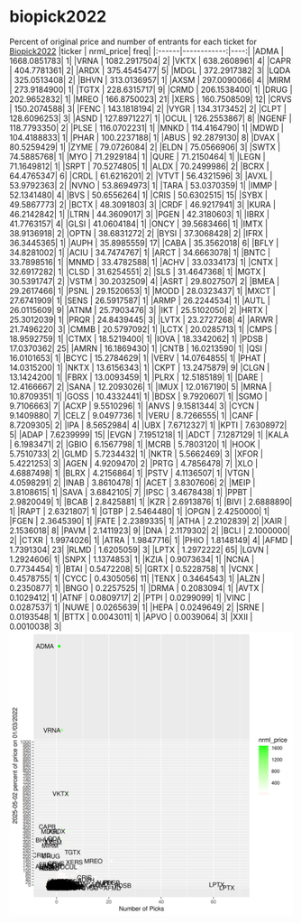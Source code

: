 # biopick2022
Percent of original price and number of entrants for each ticket for [Biopick2022](https://twitter.com/hashtag/Biopick2022)
|ticker |   nrml_price| freq|
|:------|------------:|----:|
|ADMA   | 1668.0851783|    1|
|VRNA   | 1082.2917504|    2|
|VKTX   |  638.2608961|    4|
|CAPR   |  404.7781361|    2|
|ARDX   |  375.4545477|    5|
|MDGL   |  372.2917382|    3|
|LQDA   |  325.0513408|    2|
|BHVN   |  313.0136957|    1|
|AXSM   |  297.0090066|    4|
|MIRM   |  273.9184900|    1|
|TGTX   |  228.6315717|    9|
|CRMD   |  206.1538400|    1|
|DRUG   |  202.9652832|    1|
|MREO   |  166.8750023|   21|
|XERS   |  160.7508509|   12|
|CRVS   |  150.2074588|    3|
|FENC   |  143.1818194|    2|
|VYGR   |  134.3173452|    2|
|CLPT   |  128.6096253|    3|
|ASND   |  127.8971227|    1|
|OCUL   |  126.2553867|    8|
|NGENF  |  118.7793350|    2|
|PLSE   |  116.0702231|    1|
|MNKD   |  114.4164790|    1|
|MDWD   |  104.4188833|    1|
|PHAR   |  100.2237188|    1|
|ABUS   |   92.2879130|    8|
|DVAX   |   80.5259429|    1|
|ZYME   |   79.0726084|    2|
|ELDN   |   75.0566906|    3|
|SWTX   |   74.5885768|    1|
|MYO    |   71.2929184|    1|
|QURE   |   71.2150464|    1|
|LEGN   |   71.1649812|    1|
|SRPT   |   70.5274805|    1|
|ALDX   |   70.2499986|    2|
|BCRX   |   64.4765347|    6|
|CRDL   |   61.6216201|    2|
|VTVT   |   56.4321596|    3|
|AVXL   |   53.9792363|    2|
|NVNO   |   53.8694973|    1|
|TARA   |   53.0370359|    1|
|IMMP   |   52.1341480|    4|
|BVS    |   50.6556264|    1|
|CRIS   |   50.6302515|   15|
|SYBX   |   49.5867773|    2|
|BCTX   |   48.3091803|    3|
|CRDF   |   46.9217941|    3|
|KURA   |   46.2142842|    1|
|LTRN   |   44.3609017|    3|
|PGEN   |   42.3180603|    1|
|IBRX   |   41.7763157|    4|
|GLSI   |   41.0604184|    1|
|ONCY   |   39.5683466|    1|
|IMTX   |   38.9136918|    2|
|OPTN   |   38.6831272|    2|
|BYSI   |   37.3068428|    2|
|IFRX   |   36.3445365|    1|
|AUPH   |   35.8985559|   17|
|CABA   |   35.3562018|    6|
|BFLY   |   34.8281002|    1|
|ACIU   |   34.7474767|    1|
|ARCT   |   34.6663078|    1|
|BNTC   |   33.7898516|    1|
|MNMD   |   33.4782588|    1|
|ACHV   |   33.0334173|    1|
|CNTX   |   32.6917282|    1|
|CLSD   |   31.6254551|    2|
|SLS    |   31.4647368|    1|
|MGTX   |   30.5391747|    2|
|VSTM   |   30.2032509|    4|
|ASRT   |   29.8027507|    2|
|BMEA   |   29.2617466|    1|
|PSNL   |   29.1520653|    1|
|MODD   |   28.0323437|    1|
|MXCT   |   27.6741909|    1|
|SENS   |   26.5917587|    1|
|ARMP   |   26.2244534|    1|
|AUTL   |   26.0115609|    9|
|ATNM   |   25.7903476|    3|
|IKT    |   25.5102050|    2|
|HRTX   |   25.3012039|    1|
|PRQR   |   24.8439445|    3|
|LVTX   |   23.2727268|    4|
|ARWR   |   21.7496220|    3|
|CMMB   |   20.5797092|    1|
|LCTX   |   20.0285713|    1|
|CMPS   |   18.9592759|    1|
|CTMX   |   18.5219400|    1|
|IOVA   |   18.3342062|    1|
|PDSB   |   17.0370362|   25|
|AMRN   |   16.1869430|    1|
|CNTB   |   16.0213590|    1|
|QSI    |   16.0101653|    1|
|BCYC   |   15.2784629|    1|
|VERV   |   14.0764855|    1|
|PHAT   |   14.0315200|    1|
|NKTX   |   13.6156343|    1|
|CKPT   |   13.2475879|    9|
|CLGN   |   13.1424200|    1|
|FBRX   |   13.0093459|    1|
|PLRX   |   12.5185189|    1|
|DARE   |   12.4166667|    2|
|SANA   |   12.2093026|    1|
|IMUX   |   12.0167190|    5|
|MRNA   |   10.8709351|    1|
|GOSS   |   10.4332441|    1|
|BDSX   |    9.7920607|    1|
|SGMO   |    9.7106663|    7|
|ACXP   |    9.5510296|    1|
|ANVS   |    9.1581344|    3|
|CYCN   |    9.1409880|    7|
|CELZ   |    9.0497736|    1|
|VERU   |    8.7266555|    1|
|CANF   |    8.7209305|    2|
|IPA    |    8.5652984|    4|
|UBX    |    7.6712327|    1|
|KPTI   |    7.6308972|    5|
|ADAP   |    7.6239999|   15|
|EVGN   |    7.1951218|    1|
|ADCT   |    7.1287129|    1|
|KALA   |    6.1983471|    2|
|GBIO   |    6.1567798|    1|
|MCRB   |    5.7803120|    1|
|HOOK   |    5.7510733|    2|
|GLMD   |    5.7234432|    1|
|NKTR   |    5.5662469|    3|
|XFOR   |    5.4221253|    3|
|AGEN   |    4.9209470|    2|
|PRTG   |    4.7856478|    7|
|XLO    |    4.6887498|    1|
|BLRX   |    4.2156864|    1|
|PSTV   |    4.1136507|    1|
|VTGN   |    4.0598291|    2|
|INAB   |    3.8610478|    1|
|ACET   |    3.8307606|    2|
|MEIP   |    3.8108615|    1|
|SAVA   |    3.6842105|    7|
|IPSC   |    3.4678438|    1|
|PPBT   |    2.9820049|    1|
|BCAB   |    2.8425881|    1|
|KZR    |    2.6913876|    1|
|BIVI   |    2.6888890|    1|
|RAPT   |    2.6321807|    1|
|GTBP   |    2.5464480|    1|
|OPGN   |    2.4250000|    1|
|FGEN   |    2.3645390|    1|
|FATE   |    2.2389335|    1|
|ATHA   |    2.2102839|    2|
|XAIR   |    2.1536018|    8|
|PAVM   |    2.1411923|    9|
|DNA    |    2.1179302|    2|
|BCLI   |    2.1000000|    2|
|CTXR   |    1.9974026|    1|
|ATRA   |    1.9847716|    1|
|PHIO   |    1.8148149|    4|
|AFMD   |    1.7391304|   23|
|RLMD   |    1.6205059|    3|
|LPTX   |    1.2972222|   65|
|LGVN   |    1.2924606|    1|
|SNPX   |    1.1374853|    1|
|KZIA   |    0.9073634|    1|
|NCNA   |    0.7734454|    1|
|BTAI   |    0.5472208|    5|
|GRTX   |    0.5228758|    1|
|VCNX   |    0.4578755|    1|
|CYCC   |    0.4305056|   11|
|TENX   |    0.3464543|    1|
|ALZN   |    0.2350877|    1|
|BNGO   |    0.2257525|    1|
|DRMA   |    0.2083094|    1|
|AVTX   |    0.1029412|    1|
|ATNF   |    0.0809717|    2|
|PTPI   |    0.0299099|    1|
|VINC   |    0.0287537|    1|
|NUWE   |    0.0265639|    1|
|HEPA   |    0.0249649|    2|
|SRNE   |    0.0193548|    1|
|BTTX   |    0.0043011|    1|
|APVO   |    0.0039064|    3|
|XXII   |    0.0010038|    3|
![retvspicks](biopicks.png?raw=true)
